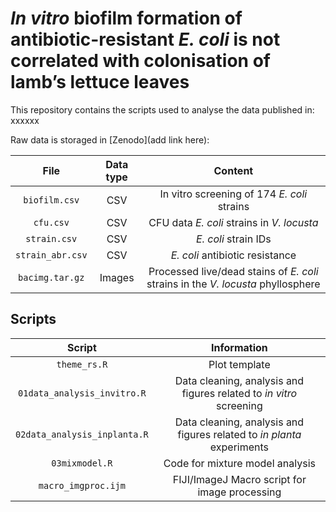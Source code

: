 # _In vitro_ biofilm formation of antibiotic-resistant _E. coli_ is not correlated with colonisation of lamb’s lettuce leaves

This repository contains the scripts used to analyse the data published in: xxxxxx 

Raw data is storaged in [Zenodo](add link here):

File | Data type | Content
:---: | :---: | :---:
`biofilm.csv` | CSV | In vitro screening of 174 _E. coli_ strains
`cfu.csv` | CSV | CFU data _E. coli_ strains in _V. locusta_
`strain.csv` | CSV | _E. coli_ strain IDs
`strain_abr.csv` | CSV | _E. coli_ antibiotic resistance
`bacimg.tar.gz` | Images | Processed live/dead stains of _E. coli_ strains in the _V. locusta_ phyllosphere

## Scripts
Script | Information
:---: | :---:
`theme_rs.R` | Plot template
`01data_analysis_invitro.R` | Data cleaning, analysis and figures related to _in vitro_ screening
`02data_analysis_inplanta.R` | Data cleaning, analysis and figures related to _in planta_ experiments
`03mixmodel.R` | Code for mixture model analysis
`macro_imgproc.ijm` | FIJI/ImageJ Macro script for image processing
